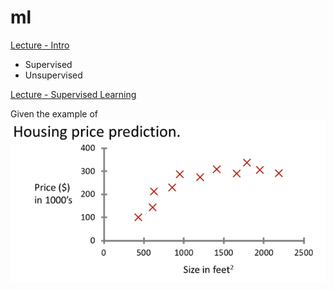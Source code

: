 # ml

[Lecture - Intro](https://www.youtube.com/watch?v=PPLop4L2eGk)

- Supervised
- Unsupervised

[Lecture - Supervised Learning](https://www.youtube.com/watch?v=bQI5uDxrFfA)

Given the example of  
![](images/house-predictions-1.png)
